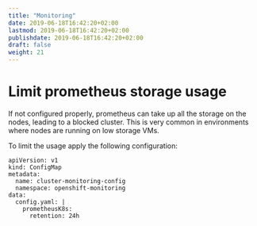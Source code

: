 ```yaml
---
title: "Monitoring"
date: 2019-06-18T16:42:20+02:00
lastmod: 2019-06-18T16:42:20+02:00
publishdate: 2019-06-18T16:42:20+02:00
draft: false
weight: 21
---
```


# Limit prometheus storage usage

If not configured properly, prometheus can take up all the storage on the nodes, leading to a blocked cluster. This is very common in environments where nodes are running on low storage VMs.

To limit the usage apply the following configuration:
```
apiVersion: v1
kind: ConfigMap
metadata:
  name: cluster-monitoring-config
  namespace: openshift-monitoring
data:
  config.yaml: |
    prometheusK8s:
      retention: 24h
```
